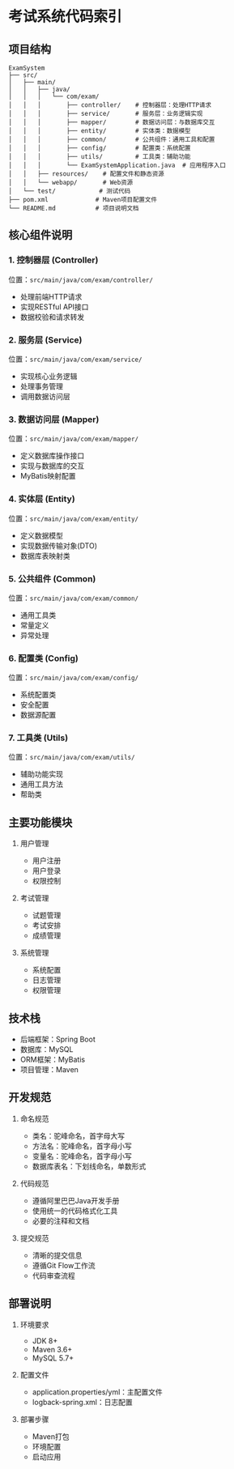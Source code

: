 # 考试系统代码索引

## 项目结构
```
ExamSystem
├── src/
│   ├── main/
│   │   ├── java/
│   │   │   └── com/exam/
│   │   │       ├── controller/    # 控制器层：处理HTTP请求
│   │   │       ├── service/       # 服务层：业务逻辑实现
│   │   │       ├── mapper/        # 数据访问层：与数据库交互
│   │   │       ├── entity/        # 实体类：数据模型
│   │   │       ├── common/        # 公共组件：通用工具和配置
│   │   │       ├── config/        # 配置类：系统配置
│   │   │       ├── utils/         # 工具类：辅助功能
│   │   │       └── ExamSystemApplication.java  # 应用程序入口
│   │   ├── resources/    # 配置文件和静态资源
│   │   └── webapp/       # Web资源
│   └── test/            # 测试代码
├── pom.xml             # Maven项目配置文件
└── README.md           # 项目说明文档
```

## 核心组件说明

### 1. 控制器层 (Controller)
位置：`src/main/java/com/exam/controller/`
- 处理前端HTTP请求
- 实现RESTful API接口
- 数据校验和请求转发

### 2. 服务层 (Service)
位置：`src/main/java/com/exam/service/`
- 实现核心业务逻辑
- 处理事务管理
- 调用数据访问层

### 3. 数据访问层 (Mapper)
位置：`src/main/java/com/exam/mapper/`
- 定义数据库操作接口
- 实现与数据库的交互
- MyBatis映射配置

### 4. 实体层 (Entity)
位置：`src/main/java/com/exam/entity/`
- 定义数据模型
- 实现数据传输对象(DTO)
- 数据库表映射类

### 5. 公共组件 (Common)
位置：`src/main/java/com/exam/common/`
- 通用工具类
- 常量定义
- 异常处理

### 6. 配置类 (Config)
位置：`src/main/java/com/exam/config/`
- 系统配置类
- 安全配置
- 数据源配置

### 7. 工具类 (Utils)
位置：`src/main/java/com/exam/utils/`
- 辅助功能实现
- 通用工具方法
- 帮助类

## 主要功能模块

1. 用户管理
   - 用户注册
   - 用户登录
   - 权限控制

2. 考试管理
   - 试题管理
   - 考试安排
   - 成绩管理

3. 系统管理
   - 系统配置
   - 日志管理
   - 权限管理

## 技术栈

- 后端框架：Spring Boot
- 数据库：MySQL
- ORM框架：MyBatis
- 项目管理：Maven

## 开发规范

1. 命名规范
   - 类名：驼峰命名，首字母大写
   - 方法名：驼峰命名，首字母小写
   - 变量名：驼峰命名，首字母小写
   - 数据库表名：下划线命名，单数形式

2. 代码规范
   - 遵循阿里巴巴Java开发手册
   - 使用统一的代码格式化工具
   - 必要的注释和文档

3. 提交规范
   - 清晰的提交信息
   - 遵循Git Flow工作流
   - 代码审查流程

## 部署说明

1. 环境要求
   - JDK 8+
   - Maven 3.6+
   - MySQL 5.7+

2. 配置文件
   - application.properties/yml：主配置文件
   - logback-spring.xml：日志配置

3. 部署步骤
   - Maven打包
   - 环境配置
   - 启动应用 